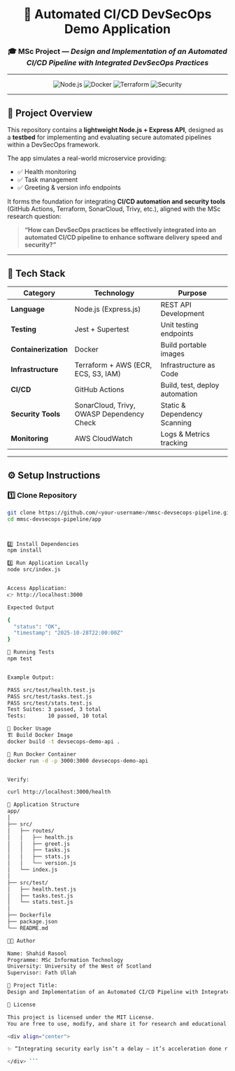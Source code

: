 <div align="center">

# 🚀 Automated CI/CD DevSecOps Demo Application  

### 🎓 MSc Project — *Design and Implementation of an Automated CI/CD Pipeline with Integrated DevSecOps Practices*  

---

![Node.js](https://img.shields.io/badge/Node.js-Express-green?logo=node.js)
![Docker](https://img.shields.io/badge/Docker-Enabled-blue?logo=docker)
![Terraform](https://img.shields.io/badge/Terraform-AWS-orange?logo=terraform)
![Security](https://img.shields.io/badge/Security-DevSecOps-critical?logo=github)

</div>

---

## 🧠 Project Overview  

This repository contains a **lightweight Node.js + Express API**, designed as a **testbed** for implementing and evaluating secure automated pipelines within a DevSecOps framework.

The app simulates a real-world microservice providing:
- ✅ Health monitoring  
- ✅ Task management  
- ✅ Greeting & version info endpoints  

It forms the foundation for integrating **CI/CD automation and security tools** (GitHub Actions, Terraform, SonarCloud, Trivy, etc.), aligned with the MSc research question:

> **“How can DevSecOps practices be effectively integrated into an automated CI/CD pipeline to enhance software delivery speed and security?”**

---

## 🧩 Tech Stack  

| Category | Technology | Purpose |
|-----------|-------------|----------|
| **Language** | Node.js (Express.js) | REST API Development |
| **Testing** | Jest + Supertest | Unit testing endpoints |
| **Containerization** | Docker | Build portable images |
| **Infrastructure** | Terraform + AWS (ECR, ECS, S3, IAM) | Infrastructure as Code |
| **CI/CD** | GitHub Actions | Build, test, deploy automation |
| **Security Tools** | SonarCloud, Trivy, OWASP Dependency Check | Static & Dependency Scanning |
| **Monitoring** | AWS CloudWatch | Logs & Metrics tracking |

---

## ⚙️ Setup Instructions  

### 1️⃣ Clone Repository
```bash
git clone https://github.com/<your-username>/mmsc-devsecops-pipeline.git
cd mmsc-devsecops-pipeline/app



2️⃣ Install Dependencies
npm install

3️⃣ Run Application Locally
node src/index.js


Access Application:
👉 http://localhost:3000

Expected Output

{
  "status": "OK",
  "timestamp": "2025-10-28T22:00:00Z"
}

🧪 Running Tests
npm test


Example Output:

PASS src/test/health.test.js
PASS src/test/tasks.test.js
PASS src/test/stats.test.js
Test Suites: 3 passed, 3 total
Tests:       10 passed, 10 total

🐳 Docker Usage
🏗️ Build Docker Image
docker build -t devsecops-demo-api .

🚀 Run Docker Container
docker run -d -p 3000:3000 devsecops-demo-api


Verify:

curl http://localhost:3000/health

📁 Application Structure
app/
│
├── src/
│   ├── routes/
│   │   ├── health.js
│   │   ├── greet.js
│   │   ├── tasks.js
│   │   ├── stats.js
│   │   └── version.js
│   └── index.js
│
├── src/test/
│   ├── health.test.js
│   ├── tasks.test.js
│   └── stats.test.js
│
├── Dockerfile
├── package.json
└── README.md

👨‍💻 Author

Name: Shahid Rasool
Programme: MSc Information Technology
University: University of the West of Scotland
Supervisor: Fath Ullah

📘 Project Title:
Design and Implementation of an Automated CI/CD Pipeline with Integrated DevSecOps Practices

🪪 License

This project is licensed under the MIT License.
You are free to use, modify, and share it for research and educational purposes.

<div align="center">

✨ “Integrating security early isn’t a delay — it’s acceleration done right.” ✨

</div> ```